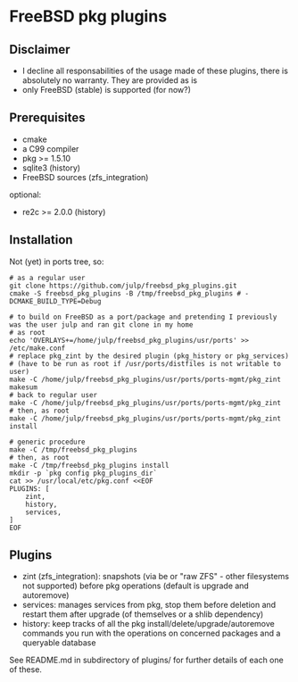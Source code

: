 # FreeBSD pkg plugins

## Disclaimer

* I decline all responsabilities of the usage made of these plugins, there is absolutely no warranty. They are provided as is
* only FreeBSD (stable) is supported (for now?)

## Prerequisites

* cmake
* a C99 compiler
* pkg >= 1.5.10
* sqlite3 (history)
* FreeBSD sources (zfs_integration)

optional:

* re2c >= 2.0.0 (history)

## Installation

Not (yet) in ports tree, so:

```
# as a regular user
git clone https://github.com/julp/freebsd_pkg_plugins.git
cmake -S freebsd_pkg_plugins -B /tmp/freebsd_pkg_plugins # -DCMAKE_BUILD_TYPE=Debug

# to build on FreeBSD as a port/package and pretending I previously was the user julp and ran git clone in my home
# as root
echo 'OVERLAYS+=/home/julp/freebsd_pkg_plugins/usr/ports' >> /etc/make.conf
# replace pkg_zint by the desired plugin (pkg_history or pkg_services)
# (have to be run as root if /usr/ports/distfiles is not writable to user)
make -C /home/julp/freebsd_pkg_plugins/usr/ports/ports-mgmt/pkg_zint makesum
# back to regular user
make -C /home/julp/freebsd_pkg_plugins/usr/ports/ports-mgmt/pkg_zint
# then, as root
make -C /home/julp/freebsd_pkg_plugins/usr/ports/ports-mgmt/pkg_zint install

# generic procedure
make -C /tmp/freebsd_pkg_plugins
# then, as root
make -C /tmp/freebsd_pkg_plugins install
mkdir -p `pkg config pkg_plugins_dir`
cat >> /usr/local/etc/pkg.conf <<EOF
PLUGINS: [
    zint,
    history,
    services,
]
EOF
```

## Plugins

* zint (zfs_integration): snapshots (via be or "raw ZFS" - other filesystems not supported) before pkg operations (default is upgrade and autoremove)
* services: manages services from pkg, stop them before deletion and restart them after upgrade (of themselves or a shlib dependency)
* history: keep tracks of all the pkg install/delete/upgrade/autoremove commands you run with the operations on concerned packages and a queryable database

See README.md in subdirectory of plugins/ for further details of each one of these.
